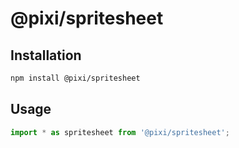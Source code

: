 # @pixi/spritesheet

## Installation

```bash
npm install @pixi/spritesheet
```

## Usage

```js
import * as spritesheet from '@pixi/spritesheet';
```